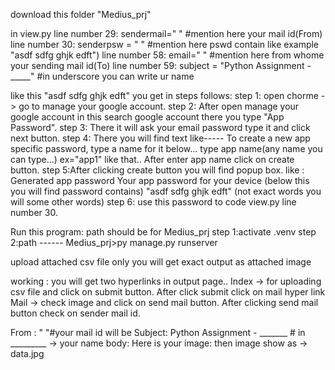 download this folder "Medius_prj"

in view.py 
line number 29: sendermail=" " #mention here your mail id(From) 
line number 30: senderpsw = " " #mention here pswd contain like example "asdf sdfg ghjk edft") 
line number 58: email=" " #mention here from whome your sending mail id(To) 
line number 59: subject = "Python Assignment - _____" #in underscore you can write ur name

like this "asdf sdfg ghjk edft" you get in steps follows: 
step 1: open chorme -> go to manage your google account. 
step 2: After open manage your google account in this search google account there you type "App Password". 
step 3: There it will ask your email password type it and click next button. 
step 4: There you will find text like----- 
        To create a new app specific password, type a name for it below... 
        type app name(any name you can type...) ex="app1" like that.. 
        After enter app name click on create button. 
step 5:After clicking create button you will find popup box. like : 
        Generated app password 
        Your app password for your device (below this you will find password contains) 
        "asdf sdfg ghjk edft" (not exact words you will some other words) 
step 6: use this password to code view.py line number 30.

Run this program: path should be for Medius_prj step 1:activate .venv step 2:path ------ Medius_prj>py manage.py runserver

upload attached csv file only you will get exact output as attached image

working :
you will get two hyperlinks in output page..
Index -> for uploading csv file and click on submit button.
After click submit click on mail hyper link
Mail -> check image and click on send mail button.
After clicking send mail button check on sender mail id.


From : " "#your mail id will be
Subject: Python Assignment - _______ # in _________ -> your name
body: 
Here is your image:
then image show as -> data.jpg
